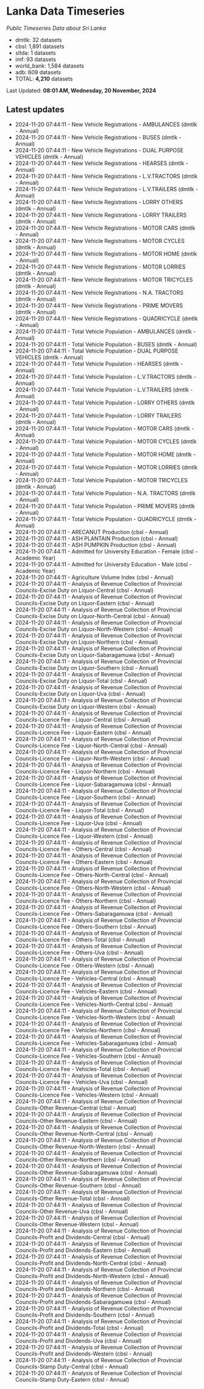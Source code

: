 # Lanka Data Timeseries
*Public Timeseries Data about Sri Lanka*

* dmtlk: 32 datasets
* cbsl: 1,891 datasets
* sltda: 1 datasets
* imf: 93 datasets
* world_bank: 1,584 datasets
* adb: 609 datasets
* TOTAL: **4,210** datasets

Last Updated: **08:01 AM, Wednesday, 20 November, 2024**

## Latest updates

* 2024-11-20 07:44:11 - New Vehicle Registrations - AMBULANCES (dmtlk - Annual)
* 2024-11-20 07:44:11 - New Vehicle Registrations - BUSES (dmtlk - Annual)
* 2024-11-20 07:44:11 - New Vehicle Registrations - DUAL PURPOSE VEHICLES (dmtlk - Annual)
* 2024-11-20 07:44:11 - New Vehicle Registrations - HEARSES (dmtlk - Annual)
* 2024-11-20 07:44:11 - New Vehicle Registrations - L.V.TRACTORS (dmtlk - Annual)
* 2024-11-20 07:44:11 - New Vehicle Registrations - L.V.TRAILERS (dmtlk - Annual)
* 2024-11-20 07:44:11 - New Vehicle Registrations - LORRY OTHERS (dmtlk - Annual)
* 2024-11-20 07:44:11 - New Vehicle Registrations - LORRY TRAILERS (dmtlk - Annual)
* 2024-11-20 07:44:11 - New Vehicle Registrations - MOTOR CARS (dmtlk - Annual)
* 2024-11-20 07:44:11 - New Vehicle Registrations - MOTOR CYCLES (dmtlk - Annual)
* 2024-11-20 07:44:11 - New Vehicle Registrations - MOTOR HOME (dmtlk - Annual)
* 2024-11-20 07:44:11 - New Vehicle Registrations - MOTOR LORRIES (dmtlk - Annual)
* 2024-11-20 07:44:11 - New Vehicle Registrations - MOTOR TRICYCLES (dmtlk - Annual)
* 2024-11-20 07:44:11 - New Vehicle Registrations - N.A. TRACTORS (dmtlk - Annual)
* 2024-11-20 07:44:11 - New Vehicle Registrations - PRIME MOVERS (dmtlk - Annual)
* 2024-11-20 07:44:11 - New Vehicle Registrations - QUADRICYCLE (dmtlk - Annual)
* 2024-11-20 07:44:11 - Total Vehicle Population - AMBULANCES (dmtlk - Annual)
* 2024-11-20 07:44:11 - Total Vehicle Population - BUSES (dmtlk - Annual)
* 2024-11-20 07:44:11 - Total Vehicle Population - DUAL PURPOSE VEHICLES (dmtlk - Annual)
* 2024-11-20 07:44:11 - Total Vehicle Population - HEARSES (dmtlk - Annual)
* 2024-11-20 07:44:11 - Total Vehicle Population - L.V.TRACTORS (dmtlk - Annual)
* 2024-11-20 07:44:11 - Total Vehicle Population - L.V.TRAILERS (dmtlk - Annual)
* 2024-11-20 07:44:11 - Total Vehicle Population - LORRY OTHERS (dmtlk - Annual)
* 2024-11-20 07:44:11 - Total Vehicle Population - LORRY TRAILERS (dmtlk - Annual)
* 2024-11-20 07:44:11 - Total Vehicle Population - MOTOR CARS (dmtlk - Annual)
* 2024-11-20 07:44:11 - Total Vehicle Population - MOTOR CYCLES (dmtlk - Annual)
* 2024-11-20 07:44:11 - Total Vehicle Population - MOTOR HOME (dmtlk - Annual)
* 2024-11-20 07:44:11 - Total Vehicle Population - MOTOR LORRIES (dmtlk - Annual)
* 2024-11-20 07:44:11 - Total Vehicle Population - MOTOR TRICYCLES (dmtlk - Annual)
* 2024-11-20 07:44:11 - Total Vehicle Population - N.A. TRACTORS (dmtlk - Annual)
* 2024-11-20 07:44:11 - Total Vehicle Population - PRIME MOVERS (dmtlk - Annual)
* 2024-11-20 07:44:11 - Total Vehicle Population - QUADRICYCLE (dmtlk - Annual)
* 2024-11-20 07:44:11 - ARECANUT Production (cbsl - Annual)
* 2024-11-20 07:44:11 - ASH PLANTAIN Production (cbsl - Annual)
* 2024-11-20 07:44:11 - ASH PUMPKIN Production (cbsl - Annual)
* 2024-11-20 07:44:11 - Admitted for University Education - Female (cbsl - Academic Year)
* 2024-11-20 07:44:11 - Admitted for University Education - Male (cbsl - Academic Year)
* 2024-11-20 07:44:11 - Agriculture Volume Index (cbsl - Annual)
* 2024-11-20 07:44:11 - Analysis of Revenue Collection of Provincial Councils-Excise Duty on Liquor-Central (cbsl - Annual)
* 2024-11-20 07:44:11 - Analysis of Revenue Collection of Provincial Councils-Excise Duty on Liquor-Eastern (cbsl - Annual)
* 2024-11-20 07:44:11 - Analysis of Revenue Collection of Provincial Councils-Excise Duty on Liquor-North-Central (cbsl - Annual)
* 2024-11-20 07:44:11 - Analysis of Revenue Collection of Provincial Councils-Excise Duty on Liquor-North-Western (cbsl - Annual)
* 2024-11-20 07:44:11 - Analysis of Revenue Collection of Provincial Councils-Excise Duty on Liquor-Northern (cbsl - Annual)
* 2024-11-20 07:44:11 - Analysis of Revenue Collection of Provincial Councils-Excise Duty on Liquor-Sabaragamuwa (cbsl - Annual)
* 2024-11-20 07:44:11 - Analysis of Revenue Collection of Provincial Councils-Excise Duty on Liquor-Southern (cbsl - Annual)
* 2024-11-20 07:44:11 - Analysis of Revenue Collection of Provincial Councils-Excise Duty on Liquor-Total (cbsl - Annual)
* 2024-11-20 07:44:11 - Analysis of Revenue Collection of Provincial Councils-Excise Duty on Liquor-Uva (cbsl - Annual)
* 2024-11-20 07:44:11 - Analysis of Revenue Collection of Provincial Councils-Excise Duty on Liquor-Western (cbsl - Annual)
* 2024-11-20 07:44:11 - Analysis of Revenue Collection of Provincial Councils-Licence Fee - Liquor-Central (cbsl - Annual)
* 2024-11-20 07:44:11 - Analysis of Revenue Collection of Provincial Councils-Licence Fee - Liquor-Eastern (cbsl - Annual)
* 2024-11-20 07:44:11 - Analysis of Revenue Collection of Provincial Councils-Licence Fee - Liquor-North-Central (cbsl - Annual)
* 2024-11-20 07:44:11 - Analysis of Revenue Collection of Provincial Councils-Licence Fee - Liquor-North-Western (cbsl - Annual)
* 2024-11-20 07:44:11 - Analysis of Revenue Collection of Provincial Councils-Licence Fee - Liquor-Northern (cbsl - Annual)
* 2024-11-20 07:44:11 - Analysis of Revenue Collection of Provincial Councils-Licence Fee - Liquor-Sabaragamuwa (cbsl - Annual)
* 2024-11-20 07:44:11 - Analysis of Revenue Collection of Provincial Councils-Licence Fee - Liquor-Southern (cbsl - Annual)
* 2024-11-20 07:44:11 - Analysis of Revenue Collection of Provincial Councils-Licence Fee - Liquor-Total (cbsl - Annual)
* 2024-11-20 07:44:11 - Analysis of Revenue Collection of Provincial Councils-Licence Fee - Liquor-Uva (cbsl - Annual)
* 2024-11-20 07:44:11 - Analysis of Revenue Collection of Provincial Councils-Licence Fee - Liquor-Western (cbsl - Annual)
* 2024-11-20 07:44:11 - Analysis of Revenue Collection of Provincial Councils-Licence Fee - Others-Central (cbsl - Annual)
* 2024-11-20 07:44:11 - Analysis of Revenue Collection of Provincial Councils-Licence Fee - Others-Eastern (cbsl - Annual)
* 2024-11-20 07:44:11 - Analysis of Revenue Collection of Provincial Councils-Licence Fee - Others-North-Central (cbsl - Annual)
* 2024-11-20 07:44:11 - Analysis of Revenue Collection of Provincial Councils-Licence Fee - Others-North-Western (cbsl - Annual)
* 2024-11-20 07:44:11 - Analysis of Revenue Collection of Provincial Councils-Licence Fee - Others-Northern (cbsl - Annual)
* 2024-11-20 07:44:11 - Analysis of Revenue Collection of Provincial Councils-Licence Fee - Others-Sabaragamuwa (cbsl - Annual)
* 2024-11-20 07:44:11 - Analysis of Revenue Collection of Provincial Councils-Licence Fee - Others-Southern (cbsl - Annual)
* 2024-11-20 07:44:11 - Analysis of Revenue Collection of Provincial Councils-Licence Fee - Others-Total (cbsl - Annual)
* 2024-11-20 07:44:11 - Analysis of Revenue Collection of Provincial Councils-Licence Fee - Others-Uva (cbsl - Annual)
* 2024-11-20 07:44:11 - Analysis of Revenue Collection of Provincial Councils-Licence Fee - Others-Western (cbsl - Annual)
* 2024-11-20 07:44:11 - Analysis of Revenue Collection of Provincial Councils-Licence Fee - Vehicles-Central (cbsl - Annual)
* 2024-11-20 07:44:11 - Analysis of Revenue Collection of Provincial Councils-Licence Fee - Vehicles-Eastern (cbsl - Annual)
* 2024-11-20 07:44:11 - Analysis of Revenue Collection of Provincial Councils-Licence Fee - Vehicles-North-Central (cbsl - Annual)
* 2024-11-20 07:44:11 - Analysis of Revenue Collection of Provincial Councils-Licence Fee - Vehicles-North-Western (cbsl - Annual)
* 2024-11-20 07:44:11 - Analysis of Revenue Collection of Provincial Councils-Licence Fee - Vehicles-Northern (cbsl - Annual)
* 2024-11-20 07:44:11 - Analysis of Revenue Collection of Provincial Councils-Licence Fee - Vehicles-Sabaragamuwa (cbsl - Annual)
* 2024-11-20 07:44:11 - Analysis of Revenue Collection of Provincial Councils-Licence Fee - Vehicles-Southern (cbsl - Annual)
* 2024-11-20 07:44:11 - Analysis of Revenue Collection of Provincial Councils-Licence Fee - Vehicles-Total (cbsl - Annual)
* 2024-11-20 07:44:11 - Analysis of Revenue Collection of Provincial Councils-Licence Fee - Vehicles-Uva (cbsl - Annual)
* 2024-11-20 07:44:11 - Analysis of Revenue Collection of Provincial Councils-Licence Fee - Vehicles-Western (cbsl - Annual)
* 2024-11-20 07:44:11 - Analysis of Revenue Collection of Provincial Councils-Other Revenue-Central (cbsl - Annual)
* 2024-11-20 07:44:11 - Analysis of Revenue Collection of Provincial Councils-Other Revenue-Eastern (cbsl - Annual)
* 2024-11-20 07:44:11 - Analysis of Revenue Collection of Provincial Councils-Other Revenue-North-Central (cbsl - Annual)
* 2024-11-20 07:44:11 - Analysis of Revenue Collection of Provincial Councils-Other Revenue-North-Western (cbsl - Annual)
* 2024-11-20 07:44:11 - Analysis of Revenue Collection of Provincial Councils-Other Revenue-Northern (cbsl - Annual)
* 2024-11-20 07:44:11 - Analysis of Revenue Collection of Provincial Councils-Other Revenue-Sabaragamuwa (cbsl - Annual)
* 2024-11-20 07:44:11 - Analysis of Revenue Collection of Provincial Councils-Other Revenue-Southern (cbsl - Annual)
* 2024-11-20 07:44:11 - Analysis of Revenue Collection of Provincial Councils-Other Revenue-Total (cbsl - Annual)
* 2024-11-20 07:44:11 - Analysis of Revenue Collection of Provincial Councils-Other Revenue-Uva (cbsl - Annual)
* 2024-11-20 07:44:11 - Analysis of Revenue Collection of Provincial Councils-Other Revenue-Western (cbsl - Annual)
* 2024-11-20 07:44:11 - Analysis of Revenue Collection of Provincial Councils-Profit and Dividends-Central (cbsl - Annual)
* 2024-11-20 07:44:11 - Analysis of Revenue Collection of Provincial Councils-Profit and Dividends-Eastern (cbsl - Annual)
* 2024-11-20 07:44:11 - Analysis of Revenue Collection of Provincial Councils-Profit and Dividends-North-Central (cbsl - Annual)
* 2024-11-20 07:44:11 - Analysis of Revenue Collection of Provincial Councils-Profit and Dividends-North-Western (cbsl - Annual)
* 2024-11-20 07:44:11 - Analysis of Revenue Collection of Provincial Councils-Profit and Dividends-Northern (cbsl - Annual)
* 2024-11-20 07:44:11 - Analysis of Revenue Collection of Provincial Councils-Profit and Dividends-Sabaragamuwa (cbsl - Annual)
* 2024-11-20 07:44:11 - Analysis of Revenue Collection of Provincial Councils-Profit and Dividends-Southern (cbsl - Annual)
* 2024-11-20 07:44:11 - Analysis of Revenue Collection of Provincial Councils-Profit and Dividends-Total (cbsl - Annual)
* 2024-11-20 07:44:11 - Analysis of Revenue Collection of Provincial Councils-Profit and Dividends-Uva (cbsl - Annual)
* 2024-11-20 07:44:11 - Analysis of Revenue Collection of Provincial Councils-Profit and Dividends-Western (cbsl - Annual)
* 2024-11-20 07:44:11 - Analysis of Revenue Collection of Provincial Councils-Stamp Duty-Central (cbsl - Annual)
* 2024-11-20 07:44:11 - Analysis of Revenue Collection of Provincial Councils-Stamp Duty-Eastern (cbsl - Annual)